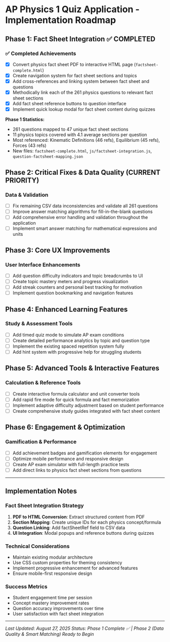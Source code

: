 # AP Physics 1 Quiz Application - Implementation Roadmap

## Phase 1: Fact Sheet Integration ✅ **COMPLETED**

### ✅ Completed Achievements
- [x] Convert physics fact sheet PDF to interactive HTML page (`factsheet-complete.html`)
- [x] Create navigation system for fact sheet sections and topics  
- [x] Add cross-references and linking system between fact sheet and questions
- [x] Methodically link each of the 261 physics questions to relevant fact sheet sections
- [x] Add fact sheet reference buttons to question interface
- [x] Implement quick lookup modal for fact sheet content during quizzes

**Phase 1 Statistics:**
- 261 questions mapped to 47 unique fact sheet sections
- 11 physics topics covered with 4.1 average sections per question
- Most referenced: Kinematic Definitions (46 refs), Equilibrium (45 refs), Forces (43 refs)
- New files: `factsheet-complete.html`, `js/factsheet-integration.js`, `question-factsheet-mapping.json`

## Phase 2: Critical Fixes & Data Quality (CURRENT PRIORITY)

### Data & Validation
- [ ] Fix remaining CSV data inconsistencies and validate all 261 questions
- [ ] Improve answer matching algorithms for fill-in-the-blank questions  
- [ ] Add comprehensive error handling and validation throughout the application
- [ ] Implement smart answer matching for mathematical expressions and units

## Phase 3: Core UX Improvements

### User Interface Enhancements
- [ ] Add question difficulty indicators and topic breadcrumbs to UI
- [ ] Create topic mastery meters and progress visualization
- [ ] Add streak counters and personal best tracking for motivation
- [ ] Implement question bookmarking and navigation features

## Phase 4: Enhanced Learning Features

### Study & Assessment Tools
- [ ] Add timed quiz mode to simulate AP exam conditions
- [ ] Create detailed performance analytics by topic and question type
- [ ] Implement the existing spaced repetition system fully
- [ ] Add hint system with progressive help for struggling students

## Phase 5: Advanced Tools & Interactive Features

### Calculation & Reference Tools
- [ ] Create interactive formula calculator and unit converter tools
- [ ] Add rapid fire mode for quick formula and fact memorization
- [ ] Implement adaptive difficulty adjustment based on student performance
- [ ] Create comprehensive study guides integrated with fact sheet content

## Phase 6: Engagement & Optimization

### Gamification & Performance
- [ ] Add achievement badges and gamification elements for engagement
- [ ] Optimize mobile performance and responsive design
- [ ] Create AP exam simulator with full-length practice tests
- [ ] Add direct links to physics fact sheet sections from questions

---

## Implementation Notes

### Fact Sheet Integration Strategy
1. **PDF to HTML Conversion**: Extract structured content from PDF
2. **Section Mapping**: Create unique IDs for each physics concept/formula
3. **Question Linking**: Add factSheetRef field to CSV data
4. **UI Integration**: Modal popups and reference buttons during quizzes

### Technical Considerations
- Maintain existing modular architecture
- Use CSS custom properties for theming consistency
- Implement progressive enhancement for advanced features
- Ensure mobile-first responsive design

### Success Metrics
- Student engagement time per session
- Concept mastery improvement rates
- Question accuracy improvements over time
- User satisfaction with fact sheet integration

---

*Last Updated: August 27, 2025*
*Status: Phase 1 Complete ✅ | Phase 2 (Data Quality & Smart Matching) Ready to Begin*